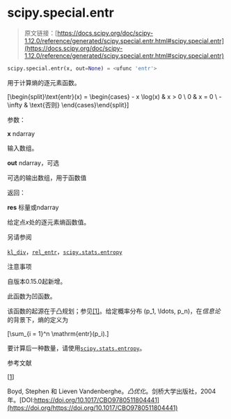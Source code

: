 # scipy.special.entr

> 原文链接：[https://docs.scipy.org/doc/scipy-1.12.0/reference/generated/scipy.special.entr.html#scipy.special.entr](https://docs.scipy.org/doc/scipy-1.12.0/reference/generated/scipy.special.entr.html#scipy.special.entr)

```py
scipy.special.entr(x, out=None) = <ufunc 'entr'>
```

用于计算熵的逐元素函数。

\[\begin{split}\text{entr}(x) = \begin{cases} - x \log(x) & x > 0 \\ 0 & x = 0 \\ -\infty & \text{否则} \end{cases}\end{split}\]

参数：

**x** ndarray

输入数组。

**out** ndarray，可选

可选的输出数组，用于函数值

返回：

**res** 标量或ndarray

给定点*x*处的逐元素熵函数值。

另请参阅

[`kl_div`](scipy.special.kl_div.html#scipy.special.kl_div "scipy.special.kl_div")，[`rel_entr`](scipy.special.rel_entr.html#scipy.special.rel_entr "scipy.special.rel_entr")，[`scipy.stats.entropy`](scipy.stats.entropy.html#scipy.stats.entropy "scipy.stats.entropy")

注意事项

自版本0.15.0起新增。

此函数为凹函数。

该函数的起源在于凸规划；参见[[1]](#r9b9693833c8e-1)。给定概率分布 \(p_1, \ldots, p_n\)，在*信息论*的背景下，熵的定义为

\[\sum_{i = 1}^n \mathrm{entr}(p_i).\]

要计算后一种数量，请使用[`scipy.stats.entropy`](scipy.stats.entropy.html#scipy.stats.entropy "scipy.stats.entropy")。

参考文献

[[1](#id1)]

Boyd, Stephen 和 Lieven Vandenberghe。*凸优化*。剑桥大学出版社，2004年。[DOI:https://doi.org/10.1017/CBO9780511804441](https://doi.org/https://doi.org/10.1017/CBO9780511804441)
